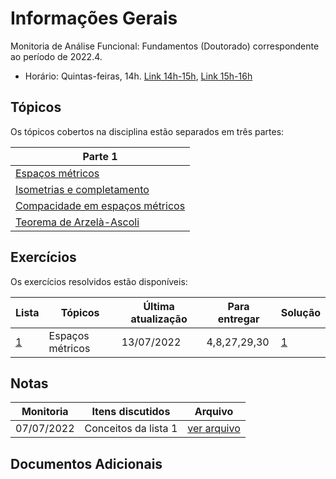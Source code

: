 # Informações Gerais 

Monitoria de Análise Funcional: Fundamentos (Doutorado) correspondente ao período de 2022.4.  

- Horário: Quintas-feiras, 14h. [Link 14h-15h](meet.google.com/crb-jvfo-pqy), [Link 15h-16h](meet.google.com/tcg-fxzx-mwx)

## Tópicos

Os tópicos cobertos na disciplina estão separados em três partes:

|Parte 1|
|-------|
|[Espaços métricos](/ta-sessions/functional_analysis/metric_spaces)|
|[Isometrias e completamento](/ta-sessions/functional_analysis/isometries)|
|[Compacidade em espaços métricos](/ta-sessions/functional_analysis/compactness)|
|[Teorema de Arzelà-Ascoli](/ta-sessions/functional_analysis/arzela)|

## Exercícios 

Os exercícios resolvidos estão disponíveis:

|Lista|Tópicos|Última atualização|Para entregar|Solução|
|-----|-------|------------------|-------------|-------|
|[1](https://lucasmoschen.github.io/files/disciplines/functional-analysis/paper_sheet_metric_spaces.pdf)|Espaços métricos|13/07/2022|4,8,27,29,30|[1](https://lucasmoschen.github.io/files/disciplines/functional-analysis/paper_sheet_metric_spaces_solutions)|

## Notas

|Monitoria|Itens discutidos|Arquivo|
|---------|----------------|-------|
|07/07/2022|Conceitos da lista 1|[ver arquivo](https://lucasmoschen.github.io/files/disciplines/functional-analysis/monitoria_07_07_2022.pdf)|

## Documentos Adicionais